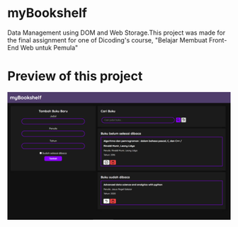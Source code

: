 # myBookshelf
Data Management using DOM and Web Storage.This project was made for the final assignment for one of Dicoding's course, "Belajar Membuat Front-End Web untuk Pemula"

# Preview of this project
![Preview](https://github.com/haiffy420/myBookshelf/blob/main/myBookshelf.PNG)
